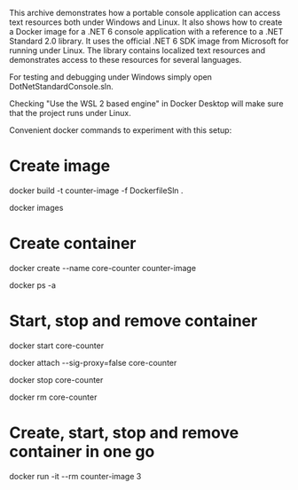 
This archive demonstrates how a portable console application can access text resources both under Windows and Linux.
It also shows how to create a Docker image for a .NET 6 console application with a reference to a .NET Standard 2.0 library.
It uses the official .NET 6 SDK image from Microsoft for running under Linux.
The library contains localized text resources and demonstrates access to these resources for several languages.

For testing and debugging under Windows simply open DotNetStandardConsole.sln.

Checking "Use the WSL 2 based engine" in Docker Desktop will make sure that the project runs under Linux.

Convenient docker commands to experiment with this setup:

# Create image
docker build -t counter-image -f DockerfileSln .

docker images

# Create container
docker create --name core-counter counter-image

docker ps -a

# Start, stop and remove container

docker start core-counter

docker attach --sig-proxy=false core-counter

docker stop core-counter

docker rm core-counter

# Create, start, stop and remove container in one go

docker run -it --rm counter-image 3

